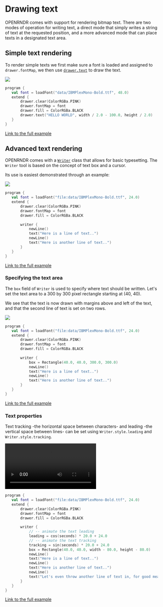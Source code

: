  
 # Drawing text
OPENRNDR comes with support for rendering bitmap text. There are two modes of operation for writing text, a direct
mode that simply writes a string of text at the requested position, and a more advanced mode that can place texts 
in a designated text area. 
 
 ## Simple text rendering

To render simple texts we first make sure a font is loaded and assigned to `drawer.fontMap`, we then use [`drawer.text`](https://api.openrndr.org/org.openrndr.draw/-drawer/text.html) to
draw the text. 
 
 <img src="media/text-001.png"/> 
 
 ```kotlin
program {
    val font = loadFont("data/IBMPlexMono-Bold.ttf", 48.0)
    extend {
        drawer.clear(ColorRGBa.PINK)
        drawer.fontMap = font
        drawer.fill = ColorRGBa.BLACK
        drawer.text("HELLO WORLD", width / 2.0 - 100.0, height / 2.0)
    }
}
``` 
 
 [Link to the full example](https://github.com/openrndr/openrndr-examples/blob/master/src/main/kotlin/examples/04_Drawing_basics/C02_Text000.kt) 
 
 ## Advanced text rendering
OPENRNDR comes with a [`Writer`](https://api.openrndr.org/org.openrndr.text/-writer/index.html) class that allows for basic typesetting. The `Writer` tool is based on the concept of text box and a cursor.

Its use is easiest demonstrated through an example: 
 
 <img src="media/text-002.png"/> 
 
 ```kotlin
program {
    val font = loadFont("file:data/IBMPlexMono-Bold.ttf", 24.0)
    extend {
        drawer.clear(ColorRGBa.PINK)
        drawer.fontMap = font
        drawer.fill = ColorRGBa.BLACK
        
        writer {
            newLine()
            text("Here is a line of text..")
            newLine()
            text("Here is another line of text..")
        }
    }
}
``` 
 
 [Link to the full example](https://github.com/openrndr/openrndr-examples/blob/master/src/main/kotlin/examples/04_Drawing_basics/C02_Text001.kt) 
 
 ### Specifying the text area
The `box` field of `Writer` is used to specify where text should be written. Let's set the text area
to a 300 by 300 pixel rectangle starting at (40, 40).

We see that the text is now drawn with margins above and left of the text, and that the second line of
text is set on two rows. 
 
 <img src="media/text-003.png"/> 
 
 ```kotlin
program {
    val font = loadFont("file:data/IBMPlexMono-Bold.ttf", 24.0)
    extend {
        drawer.clear(ColorRGBa.PINK)
        drawer.fontMap = font
        drawer.fill = ColorRGBa.BLACK
        
        writer {
            box = Rectangle(40.0, 40.0, 300.0, 300.0)
            newLine()
            text("Here is a line of text..")
            newLine()
            text("Here is another line of text..")
        }
    }
}
``` 
 
 [Link to the full example](https://github.com/openrndr/openrndr-examples/blob/master/src/main/kotlin/examples/04_Drawing_basics/C02_Text002.kt) 
 
 ### Text properties
Text tracking -the horizontal space between characters- and leading -the vertical space between lines- can be
set using `Writer.style.leading` and `Writer.style.tracking`. 
 
 <video controls>
    <source src="media/text-004.mp4" type="video/mp4"></source>
</video>
 
 
 ```kotlin
program {
    val font = loadFont("file:data/IBMPlexMono-Bold.ttf", 24.0)
    extend {
        drawer.clear(ColorRGBa.PINK)
        drawer.fontMap = font
        drawer.fill = ColorRGBa.BLACK
        
        writer {
            // -- animate the text leading
            leading = cos(seconds) * 20.0 + 24.0
            // -- animate the text tracking
            tracking = sin(seconds) * 20.0 + 24.0
            box = Rectangle(40.0, 40.0, width - 80.0, height - 80.0)
            newLine()
            text("Here is a line of text..")
            newLine()
            text("Here is another line of text..")
            newLine()
            text("Let's even throw another line of text in, for good measure! yay")
        }
    }
}
``` 
 
 [Link to the full example](https://github.com/openrndr/openrndr-examples/blob/master/src/main/kotlin/examples/04_Drawing_basics/C02_Text003.kt) 
